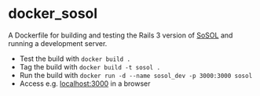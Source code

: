 docker_sosol
============

A Dockerfile for building and testing the Rails 3 version of [SoSOL](https://github.com/sosol/sosol) and running a development server.
 
* Test the build with `docker build .`
* Tag the build with `docker build -t sosol .`
* Run the build with `docker run -d --name sosol_dev -p 3000:3000 sosol`
* Access e.g. [localhost:3000](http://localhost:3000/) in a browser
